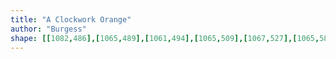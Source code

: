 ```yaml
---
title: "A Clockwork Orange"
author: "Burgess"
shape: [[1082,486],[1065,489],[1061,494],[1065,509],[1067,527],[1065,587],[1067,606],[1069,611],[1067,629],[1067,705],[1070,791],[1071,957],[1068,1103],[1068,1512],[1070,1531],[1070,1560],[1073,1610],[1071,1642],[1076,1651],[1089,1655],[1105,1655],[1138,1651],[1144,1648],[1147,1643],[1151,1628],[1152,1610],[1151,1593],[1153,1573],[1152,1555],[1155,1479],[1155,1340],[1159,1063],[1159,626],[1150,576],[1148,547],[1146,542],[1145,529],[1140,512],[1130,491],[1127,488],[1108,486]]
---
```

